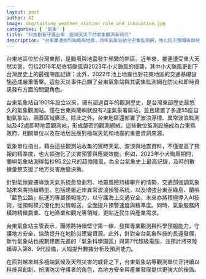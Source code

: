```yaml
---
layout: post
author: AI
image: img/taitung_weather_station_role_and_innovation.jpg
categories: [ '氣象' ]
title: "科技創新守護台東：極端天災下的氣象觀測新時代"
description: "台東屢遭強烈颱風與地震，百年氣象站結合密集監測網，強化防災預報與即時應變。隨氣候變遷升溫，科技應用與AI預報逐步深化，守護地方安全並推動農漁業、觀光多元發展，成為花東地區重要的防災後盾。"
---
```

台東地區位於台灣東部，是颱風與地震發生頻繁的熱區。近年來，接連遭受重大天然災害，包括2016年尼伯特颱風與2023年小犬颱風的侵襲，其中小犬颱風更創下台灣歷史上的最強陣風記錄；此外，2022年池上地震也對花東地區的交通基礎設施造成嚴重衝擊。這些天災事件凸顯了台東氣象站與其密集監測網在防災和即時資訊發布方面的關鍵角色。

台東氣象站自1901年設立以來，擁有超過百年的觀測歷史，是台灣東部歷史最悠久的氣象觀測站。僅在台東與蘭嶼就設有2座氣象署屬站，並且建置了多達55座自動氣象站，涵蓋區域廣泛。除此之外，台東地區還部署了波浪浮標、異常波浪監測站及42處即時地震觀測站，形成嚴密的觀測網絡。這些數位監測設施成為台東縣政府、相關單位以及在地居民應對極端天氣和地震的重要資訊來源。

氣象單位指出，藉由這些觀測站收集的實時天氣、波浪與地震資料，不僅提高了預報的精準度，也大幅強化了災害預警與應變效能。例如，2023年小犬颱風期間，蘭嶼氣象站測得每秒95.2公尺的超強陣風，為全台氣象史上最高記錄，及時的數據彙整支援了地方災害應變決策。

針對氣候變遷導致天氣系統愈發劇烈、地震風險持續攀升的情勢，交通部強調氣象站未來將持續轉型。包括建置近岸異常波浪預警系統，以及增強台東至綠島、蘭嶼「藍色公路」航運的專屬預報能力，以守護海上交通安全。未來亦將積極導入AI技術，從預報模式優化到災情報送，全面提升預警速度與精準度。同時，氣象服務將橫跨精緻農業、在地漁業和觀光等領域，更貼近民生與產業需求。

台東氣象站主管表示，團隊將持續堅守第一線，發揮專業觀測與科學預報能力，守護地方安全，協助提升在地防災應變資源。此外，針對全台氣象科技的長遠發展，新竹氣象站也規劃建置先進的「氣象科學園區」與第7代超級電腦，並預計將來陸續導入第8、9代設備，大幅提升數據分析及預測能力。

在面對越來越多極端氣候及天然災害的威脅之下，台東氣象站等觀測單位正持續以科技與創新，扮演防災守護者的角色，為地方安全與產業發展提供更強大的後盾。